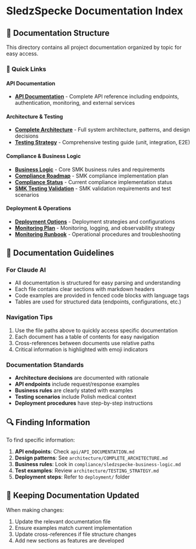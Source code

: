 # SledzSpecke Documentation Index

## 📁 Documentation Structure

This directory contains all project documentation organized by topic for easy access.

### 🔗 Quick Links

#### API Documentation
- **[API Documentation](api/API_DOCUMENTATION.md)** - Complete API reference including endpoints, authentication, monitoring, and external services

#### Architecture & Testing
- **[Complete Architecture](architecture/COMPLETE_ARCHITECTURE.md)** - Full system architecture, patterns, and design decisions
- **[Testing Strategy](architecture/TESTING_STRATEGY.md)** - Comprehensive testing guide (unit, integration, E2E)

#### Compliance & Business Logic
- **[Business Logic](compliance/sledzspecke-business-logic.md)** - Core SMK business rules and requirements
- **[Compliance Roadmap](compliance/sledzspecke-compliance-roadmap.md)** - SMK compliance implementation plan
- **[Compliance Status](compliance/sledzspecke-compliance-status.md)** - Current compliance implementation status
- **[SMK Testing Validation](compliance/smk-testing-validation.md)** - SMK validation requirements and test scenarios

#### Deployment & Operations
- **[Deployment Options](deployment/DEPLOYMENT-OPTIONS.md)** - Deployment strategies and configurations
- **[Monitoring Plan](deployment/monitoring-plan.md)** - Monitoring, logging, and observability strategy
- **[Monitoring Runbook](deployment/monitoring-runbook.md)** - Operational procedures and troubleshooting

## 📖 Documentation Guidelines

### For Claude AI
- All documentation is structured for easy parsing and understanding
- Each file contains clear sections with markdown headers
- Code examples are provided in fenced code blocks with language tags
- Tables are used for structured data (endpoints, configurations, etc.)

### Navigation Tips
1. Use the file paths above to quickly access specific documentation
2. Each document has a table of contents for easy navigation
3. Cross-references between documents use relative paths
4. Critical information is highlighted with emoji indicators

### Documentation Standards
- **Architecture decisions** are documented with rationale
- **API endpoints** include request/response examples
- **Business rules** are clearly stated with examples
- **Testing scenarios** include Polish medical context
- **Deployment procedures** have step-by-step instructions

## 🔍 Finding Information

To find specific information:
1. **API endpoints**: Check `api/API_DOCUMENTATION.md`
2. **Design patterns**: See `architecture/COMPLETE_ARCHITECTURE.md`
3. **Business rules**: Look in `compliance/sledzspecke-business-logic.md`
4. **Test examples**: Review `architecture/TESTING_STRATEGY.md`
5. **Deployment steps**: Refer to `deployment/` folder

## 📝 Keeping Documentation Updated

When making changes:
1. Update the relevant documentation file
2. Ensure examples match current implementation
3. Update cross-references if file structure changes
4. Add new sections as features are developed